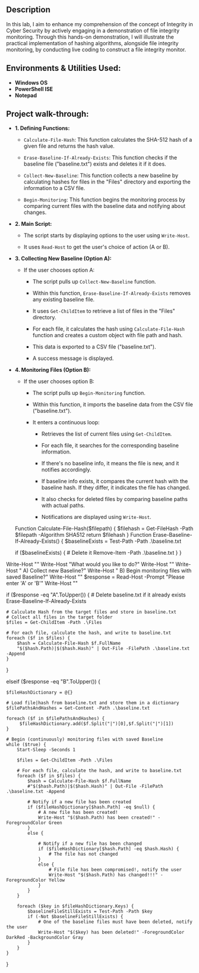 
<h2>Description</h2>
In this lab, I aim to enhance my comprehension of the concept of Integrity in Cyber Security by actively engaging in a demonstration of file integrity monitoring. Through this hands-on demonstration, I will illustrate the practical implementation of hashing algorithms, alongside file integrity monitoring, by conducting live coding to construct a file integrity monitor.
  


<h2> Environments & Utilities Used: </h2>


- <b> Windows OS </b>
- <b> PowerShell ISE</b>
- <b> Notepad </b>
  


<h2>Project walk-through:</h2>

- <b>1. Defining Functions: </b> 

   - `Calculate-File-Hash`: This function calculates the SHA-512 hash of a given file and returns the hash value.

   - `Erase-Baseline-If-Already-Exists`: This function checks if the baseline file ("baseline.txt") exists and deletes it if it does.

   - `Collect-New-Baseline`: This function collects a new baseline by calculating hashes for files in the "Files" directory and exporting the information to a CSV file.

   - `Begin-Monitoring`: This function begins the monitoring process by comparing current files with the baseline data and notifying about changes.

- <b> 2. Main Script: </b>

   - The script starts by displaying options to the user using `Write-Host`.

   - It uses `Read-Host` to get the user's choice of action (A or B).

- <b> 3. Collecting New Baseline (Option A):</b>

   - If the user chooses option A:

     - The script pulls up `Collect-New-Baseline` function.

     - Within this function, `Erase-Baseline-If-Already-Exists` removes any existing baseline file.

     - It uses `Get-ChildItem` to retrieve a list of files in the "Files" directory.

     - For each file, it calculates the hash using `Calculate-File-Hash` function and creates a custom object with file path and hash.

     - This data is exported to a CSV file ("baseline.txt").

     - A success message is displayed.

- <b> 4. Monitoring Files (Option B): </b>

   - If the user chooses option B:

     - The script pulls up `Begin-Monitoring` function.

     - Within this function, it imports the baseline data from the CSV file ("baseline.txt").

     - It enters a continuous loop:

       - Retrieves the list of current files using `Get-ChildItem`.

       - For each file, it searches for the corresponding baseline information.

       - If there's no baseline info, it means the file is new, and it notifies accordingly.

       - If baseline info exists, it compares the current hash with the baseline hash. If they differ, it indicates the file has changed.

       - It also checks for deleted files by comparing baseline paths with actual paths.

       - Notifications are displayed using `Write-Host`.





  Function Calculate-File-Hash($filepath) {
    $filehash = Get-FileHash -Path $filepath -Algorithm SHA512
    return $filehash
}
Function Erase-Baseline-If-Already-Exists() {
    $baselineExists = Test-Path -Path .\baseline.txt

    if ($baselineExists) {
        # Delete it
        Remove-Item -Path .\baseline.txt
    }
}


Write-Host ""
Write-Host "What would you like to do?"
Write-Host ""
Write-Host "    A) Collect new Baseline?"
Write-Host "    B) Begin monitoring files with saved Baseline?"
Write-Host ""
$response = Read-Host -Prompt "Please enter 'A' or 'B'"
Write-Host ""

if ($response -eq "A".ToUpper()) {
    # Delete baseline.txt if it already exists
    Erase-Baseline-If-Already-Exists

    # Calculate Hash from the target files and store in baseline.txt
    # Collect all files in the target folder
    $files = Get-ChildItem -Path .\Files

    # For each file, calculate the hash, and write to baseline.txt
    foreach ($f in $files) {
        $hash = Calculate-File-Hash $f.FullName
        "$($hash.Path)|$($hash.Hash)" | Out-File -FilePath .\baseline.txt -Append
    }
    
}

elseif ($response -eq "B".ToUpper()) {
    
    $fileHashDictionary = @{}

    # Load file|hash from baseline.txt and store them in a dictionary
    $filePathsAndHashes = Get-Content -Path .\baseline.txt
    
    foreach ($f in $filePathsAndHashes) {
         $fileHashDictionary.add($f.Split("|")[0],$f.Split("|")[1])
    }

    # Begin (continuously) monitoring files with saved Baseline
    while ($true) {
        Start-Sleep -Seconds 1
        
        $files = Get-ChildItem -Path .\Files

        # For each file, calculate the hash, and write to baseline.txt
        foreach ($f in $files) {
            $hash = Calculate-File-Hash $f.FullName
            #"$($hash.Path)|$($hash.Hash)" | Out-File -FilePath .\baseline.txt -Append

            # Notify if a new file has been created
            if ($fileHashDictionary[$hash.Path] -eq $null) {
                # A new file has been created!
                Write-Host "$($hash.Path) has been created!" -ForegroundColor Green
            }
            else {

                # Notify if a new file has been changed
                if ($fileHashDictionary[$hash.Path] -eq $hash.Hash) {
                    # The file has not changed
                }
                else {
                    # File file has been compromised!, notify the user
                    Write-Host "$($hash.Path) has changed!!!" -ForegroundColor Yellow
                }
            }
        }

        foreach ($key in $fileHashDictionary.Keys) {
            $baselineFileStillExists = Test-Path -Path $key
            if (-Not $baselineFileStillExists) {
                # One of the baseline files must have been deleted, notify the user
                Write-Host "$($key) has been deleted!" -ForegroundColor DarkRed -BackgroundColor Gray
            }
        }
    }
}
